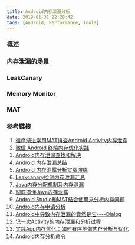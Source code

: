 ```yaml
---
title: Android内存泄漏分析
date: 2019-01-31 22:28:42
tags: [Android, Performance, Tools]
---
```


### 概述

>

<!--more-->

### 内存泄漏的场景



### LeakCanary



### Memory Monitor



### MAT



### 参考链接

1. [循序渐进学用MAT排查Android Activity内存泄露](https://blog.csdn.net/u012735483/article/details/52434858)
2. [微信 Android 终端内存优化实践](https://mp.weixin.qq.com/s/KtGfi5th-4YHOZsEmTOsjg)
3. [Android内存泄漏查找和解决](https://blog.csdn.net/xyq046463/article/details/51769728)
4. [ Android 内存泄漏总结](https://lrh1993.gitbooks.io/android_interview_guide/content/android/advance/memory-leak.html)
5. [Android 内存泄露分析实战演练](https://mp.weixin.qq.com/s/_s88Xjti0YwO4rayKvF5Dg)
6. [Leakcanary检测内存泄漏汇总](https://www.jianshu.com/p/c345f63ec8e5)
7. [Java内存分配机制及内存泄漏](https://www.jianshu.com/p/85f49e1ff813)
8. [彻底搞懂Java内存泄露](https://www.jianshu.com/p/efec4c77e265)
9. [Android Studio和MAT结合使用来分析内存问题](https://mp.weixin.qq.com/s/ZkOxuM95GCD0g0NL14xmJw)
10. [Android内存申请分析](https://mp.weixin.qq.com/s/b_lFfL1mDrNVKj_VAcA2ZA)
11. [Android中导致内存泄漏的竟然是它----Dialog](https://mp.weixin.qq.com/s/sVbdugv-boumZ-oNk_92qg)
12. [记一次Activity的内存泄漏和分析过程](https://www.jianshu.com/p/2823e17cf9b5)
13. [实践App内存优化：如何有序地做内存分析与优化](https://juejin.im/post/5b1b5e29f265da6e01174b84)
14. [Android内存分析命令](http://gityuan.com/2016/01/02/memory-analysis-command/)